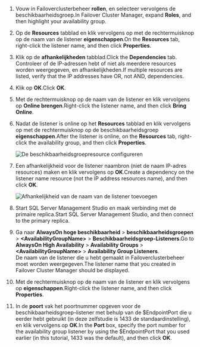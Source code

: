 1. <span data-ttu-id="533ce-101">Vouw in Failoverclusterbeheer **rollen**, en selecteer vervolgens de beschikbaarheidsgroep.</span><span class="sxs-lookup"><span data-stu-id="533ce-101">In Failover Cluster Manager, expand **Roles**, and then highlight your availability group.</span></span>  

2. <span data-ttu-id="533ce-102">Op de **Resources** tabblad en klik vervolgens op met de rechtermuisknop op de naam van de listener **eigenschappen**.</span><span class="sxs-lookup"><span data-stu-id="533ce-102">On the **Resources** tab, right-click the listener name, and then click **Properties**.</span></span>

3. <span data-ttu-id="533ce-103">Klik op de **afhankelijkheden** tabblad.</span><span class="sxs-lookup"><span data-stu-id="533ce-103">Click the **Dependencies** tab.</span></span> <span data-ttu-id="533ce-104">Controleer of de IP-adressen hebt of niet als meerdere resources worden weergegeven, en afhankelijkheden.</span><span class="sxs-lookup"><span data-stu-id="533ce-104">If multiple resources are listed, verify that the IP addresses have OR, not AND, dependencies.</span></span>  

4. <span data-ttu-id="533ce-105">Klik op **OK**.</span><span class="sxs-lookup"><span data-stu-id="533ce-105">Click **OK**.</span></span>

5. <span data-ttu-id="533ce-106">Met de rechtermuisknop op de naam van de listener en klik vervolgens op **Online brengen**.</span><span class="sxs-lookup"><span data-stu-id="533ce-106">Right-click the listener name, and then click **Bring Online**.</span></span>

6. <span data-ttu-id="533ce-107">Nadat de listener is online op het **Resources** tabblad en klik vervolgens op met de rechtermuisknop op de beschikbaarheidsgroep **eigenschappen**.</span><span class="sxs-lookup"><span data-stu-id="533ce-107">After the listener is online, on the **Resources** tab, right-click the availability group, and then click **Properties**.</span></span>
   
    ![De beschikbaarheidsgroepresource configureren](./media/virtual-machines-sql-server-configure-alwayson-availability-group-listener/IC678772.gif)

7. <span data-ttu-id="533ce-109">Een afhankelijkheid voor de listener naambron (niet de naam IP-adres resources) maken en klik vervolgens op **OK**.</span><span class="sxs-lookup"><span data-stu-id="533ce-109">Create a dependency on the listener name resource (not the IP address resources name), and then click **OK**.</span></span>
   
    ![Afhankelijkheid van de naam van de listener toevoegen](./media/virtual-machines-sql-server-configure-alwayson-availability-group-listener/IC678773.gif)

8. <span data-ttu-id="533ce-111">Start SQL Server Management Studio en maak verbinding met de primaire replica.</span><span class="sxs-lookup"><span data-stu-id="533ce-111">Start SQL Server Management Studio, and then connect to the primary replica.</span></span>

9. <span data-ttu-id="533ce-112">Ga naar **AlwaysOn hoge beschikbaarheid** > **beschikbaarheidsgroepen** > **\<AvailabilityGroupName\>**   >  **Beschikbaarheidsgroep-Listeners**.</span><span class="sxs-lookup"><span data-stu-id="533ce-112">Go to **AlwaysOn High Availability** > **Availability Groups** > **\<AvailabilityGroupName\>** > **Availability Group Listeners**.</span></span>  
    <span data-ttu-id="533ce-113">De naam van de listener die u hebt gemaakt in Failoverclusterbeheer moet worden weergegeven.</span><span class="sxs-lookup"><span data-stu-id="533ce-113">The listener name that you created in Failover Cluster Manager should be displayed.</span></span>

10. <span data-ttu-id="533ce-114">Met de rechtermuisknop op de naam van de listener en klik vervolgens op **eigenschappen**.</span><span class="sxs-lookup"><span data-stu-id="533ce-114">Right-click the listener name, and then click **Properties**.</span></span>

11. <span data-ttu-id="533ce-115">In de **poort** vak het poortnummer opgeven voor de beschikbaarheidsgroep-listener met behulp van de $EndpointPort die u eerder hebt gebruikt (in deze zelfstudie is 1433 de standaardinstelling), en klik vervolgens op **OK**.</span><span class="sxs-lookup"><span data-stu-id="533ce-115">In the **Port** box, specify the port number for the availability group listener by using the $EndpointPort that you used earlier (in this tutorial, 1433 was the default), and then click **OK**.</span></span>

